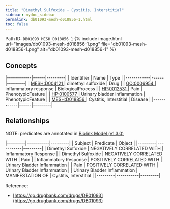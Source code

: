 ```yaml
---
title: "Dimethyl Sulfoxide - Cystitis, Interstitial"
sidebar: mydoc_sidebar
permalink: db01093-mesh-d018856-1.html
toc: false 
---
```



Path ID: `DB01093_MESH_D018856_1`
{% include image.html url="images/db01093-mesh-d018856-1.png" file="db01093-mesh-d018856-1.png" alt="db01093-mesh-d018856-1" %}

## Concepts

|------------|------|---------|
| Identifier | Name | Type    |
|------------|------|---------|
| <a href="https://identifiers.org/MESH:D004121">MESH:D004121 </a> | dimethyl sulfoxide | Drug |
| <a href="https://identifiers.org/GO:0006954">GO:0006954 </a> | inflammatory response | BiologicalProcess |
| <a href="https://identifiers.org/HP:0012531">HP:0012531 </a> | Pain | PhenotypicFeature |
| <a href="https://identifiers.org/HP:0100577">HP:0100577 </a> | Urinary bladder inflammation | PhenotypicFeature |
| <a href="https://identifiers.org/MESH:D018856">MESH:D018856 </a> | Cystitis, Interstitial | Disease |
|------------|------|---------|

## Relationships


NOTE: predicates are annotated in <a href="https://github.com/biolink/biolink-model/releases/tag/v1.3.0">Biolink Model (v1.3.0)</a>

|---------|-----------|---------|
| Subject | Predicate | Object  |
|---------|-----------|---------|
| Dimethyl Sulfoxide | NEGATIVELY CORRELATED WITH | Inflammatory Response |
| Dimethyl Sulfoxide | NEGATIVELY CORRELATED WITH | Pain |
| Inflammatory Response | POSITIVELY CORRELATED WITH | Urinary Bladder Inflammation |
| Pain | POSITIVELY CORRELATED WITH | Urinary Bladder Inflammation |
| Urinary Bladder Inflammation | MANIFESTATION OF | Cystitis, Interstitial |
|---------|-----------|---------|

Reference: 
  - [https://go.drugbank.com/drugs/DB01093](https://go.drugbank.com/drugs/DB01093)
